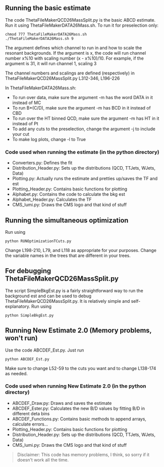 ## Running the basic estimate
The code ThetaFileMakerQCD26MassSplit.py is the basic ABCD estimate. Run it using ThetaFileMakerDATA26Mass.sh.
To run it for preselection only:
```
chmod 777 ThetaFileMakerDATA26Mass.sh
./ThetaFileMakerDATA26Mass.sh 9
```
The argument defines which channel to run in and how to scale the resonant backgrounds. 
If the argument is x, the code will run channel number x%10 with scaling number (x - x%10)/10. 
For example, if the argument is 31, it will run channel 1, scaling 3

The channel numbers and scalings are defined (respectively) in ThetaFileMakerQCD26MassSplit.py L312-346, L196-226

In ThetaFileMakerDATA26Mass.sh:
* To run over data, make sure the argument -m has the word DATA in it instead of MC
* To run B*(C/D), make sure the argument -m has BCD in it instead of CBD
* To run over the HT binned QCD, make sure the argument -m has HT in it instead of Pt
* To add any cuts to the preselection, change the argument -j to include your cut
* To make log plots, change -l to True

### Code used when running the estimate (in the python directory)
* Converters.py: Defines the fit
* Distribution_Header.py: Sets up the distributions (QCD, TTJets, WJets, Data)
* Plotting.py: Actually runs the estimate and pretties up/saves the TF and est
* Plotting_Header.py: Contains basic functions for plotting
* Alphabet.py: Contains the code to calculate the bkg est
* Alphabet_Header.py: Calculates the TF
* CMS_lumi.py: Draws the CMS logo and that kind of stuff

## Running the simultaneous optimization
Run using 
```
python RUNOptimizationTCuts.py
```

Change L198-210, L79, and L118 as appropriate for your purposes.
Change the variable names in the trees that are different in your trees.

## For debugging ThetaFileMakerQCD26MassSplit.py
The script SimpleBkgEst.py is a fairly straightforward way to run the background est and can be used to debug ThetaFileMakerQCD26MassSplit.py. It is relatively simple and self-explanatory.
Run using
```
python SimpleBkgEst.py
```

## Running New Estimate 2.0 (Memory problems, won't run)
Use the code ABCDEF_Est.py. Just run 
```
python ABCDEF_Est.py
```
Make sure to change L52-59 to the cuts you want and to change L138-174 as needed.

### Code used when running New Estimate 2.0 (in the python directory)
* ABCDEF_Draw.py: Draws and saves the estimate
* ABCDEF_Ester.py: Calculates the new B/D values by fitting B/D in different deta bins
* ABCDEF_Functions.py: Contains basic methods to append arrays, calculate errors...
* Plotting_Header.py: Contains basic functions for plotting
* Distribution_Header.py: Sets up the distributions (QCD, TTJets, WJets, Data)
* CMS_lumi.py: Draws the CMS logo and that kind of stuff

> Disclaimer: This code has memory problems, I think, so sorry if it doesn't work all the time.

